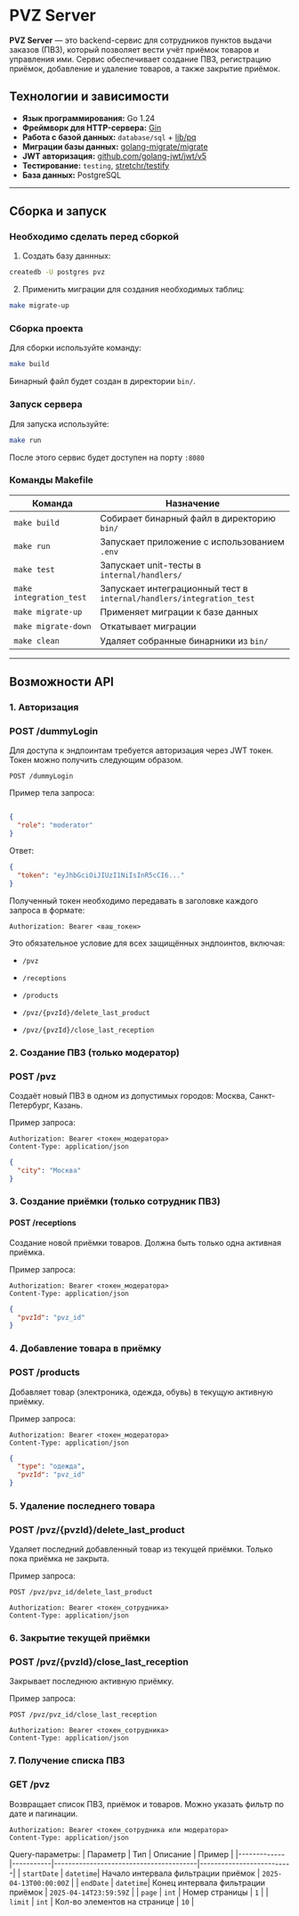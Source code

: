# PVZ Server

**PVZ Server** — это backend-сервис для сотрудников пунктов выдачи заказов (ПВЗ), который позволяет вести учёт приёмок товаров и управления ими. Сервис обеспечивает создание ПВЗ, регистрацию приёмок, добавление и удаление товаров, а также закрытие приёмок. 

## Технологии и зависимости

- **Язык программирования:** Go 1.24
- **Фреймворк для HTTP-сервера:** [Gin](https://github.com/gin-gonic/gin)
- **Работа с базой данных:** `database/sql` + [lib/pq](https://github.com/lib/pq)
- **Миграции базы данных:** [golang-migrate/migrate](https://github.com/golang-migrate/migrate)
- **JWT авторизация:** [github.com/golang-jwt/jwt/v5](https://github.com/golang-jwt/jwt)
- **Тестирование:** `testing`, [stretchr/testify](https://github.com/stretchr/testify)
- **База данных:** PostgreSQL

---

## Сборка и запуск

### Необходимо сделать перед сборкой

1. Создать базу даннных:

```bash
createdb -U postgres pvz
```

2. Применить миграции для создания необходимых таблиц:
```bash
make migrate-up
```

### Сборка проекта

Для сборки используйте команду:

```bash
make build
```

Бинарный файл будет создан в директории `bin/`.

### Запуск сервера

Для запуска используйте:

```bash
make run
```

После этого сервис будет доступен на порту `:8080`

### Команды Makefile

| Команда                 | Назначение                                                          |
|-------------------------|---------------------------------------------------------------------|
| `make build`            | Собирает бинарный файл в директорию `bin/`                         |
| `make run`              | Запускает приложение с использованием `.env`                       |
| `make test`             | Запускает unit-тесты в `internal/handlers/`                        |
| `make integration_test` | Запускает интеграционный тест в `internal/handlers/integration_test` |
| `make migrate-up`       | Применяет миграции к базе данных                                   |
| `make migrate-down`     | Откатывает миграции                                                 |
| `make clean`            | Удаляет собранные бинарники из `bin/`                              |


---

## Возможности API

### 1. Авторизация 

### POST /dummyLogin
Для доступа к эндпоинтам требуется авторизация через JWT токен.
Токен можно получить следующим образом. 

```http
POST /dummyLogin
```

Пример тела запроса:

```json

{
  "role": "moderator"
}

```

Ответ:

```json
{
  "token": "eyJhbGciOiJIUzI1NiIsInR5cCI6..."
}
```

Полученный токен необходимо передавать в заголовке каждого запроса в формате:

```http
Authorization: Bearer <ваш_токен>
```
Это обязательное условие для всех защищённых эндпоинтов, включая:

- `/pvz`

- `/receptions`

- `/products`

- `/pvz/{pvzId}/delete_last_product`

- `/pvz/{pvzId}/close_last_reception`

### 2. Создание ПВЗ (только модератор)

### POST /pvz

Создаёт новый ПВЗ в одном из допустимых городов: Москва, Санкт-Петербург, Казань.

Пример запроса:

```http
Authorization: Bearer <токен_модератора>
Content-Type: application/json
```
```json
{
  "city": "Москва"
}
```

### 3. Создание приёмки (только сотрудник ПВЗ)

#### POST /receptions

Создание новой приёмки товаров. Должна быть только одна активная приёмка.

Пример запроса:

```http
Authorization: Bearer <токен_модератора>
Content-Type: application/json
```
```json
{
  "pvzId": "pvz_id"
}
```

### 4. Добавление товара в приёмку

### POST /products

Добавляет товар (электроника, одежда, обувь) в текущую активную приёмку.

Пример запроса:

```http
Authorization: Bearer <токен_модератора>
Content-Type: application/json
```
```json
{
  "type": "одежда",
  "pvzId": "pvz_id"
}
```

### 5. Удаление последнего товара

### POST /pvz/{pvzId}/delete_last_product

Удаляет последний добавленный товар из текущей приёмки. Только пока приёмка не закрыта.

Пример запроса:

```http
POST /pvz/pvz_id/delete_last_product
```

```http
Authorization: Bearer <токен_сотрудника>
Content-Type: application/json
```

### 6. Закрытие текущей приёмки

### POST /pvz/{pvzId}/close_last_reception

Закрывает последнюю активную приёмку.

Пример запроса:

```http
POST /pvz/pvz_id/close_last_reception
```

```http
Authorization: Bearer <токен_сотрудника>
Content-Type: application/json
```

### 7. Получение списка ПВЗ

### GET /pvz

Возвращает список ПВЗ, приёмок и товаров. Можно указать фильтр по дате и пагинации.

```http
Authorization: Bearer <токен_сотрудника или модератора>
Content-Type: application/json
```
Query-параметры:
| Параметр    | Тип       | Описание                               | Пример                  |
|-------------|-----------|----------------------------------------|--------------------------|
| `startDate` | `datetime`| Начало интервала фильтрации приёмок    | `2025-04-13T00:00:00Z`  |
| `endDate`   | `datetime`| Конец интервала фильтрации приёмок     | `2025-04-14T23:59:59Z`  |
| `page`      | `int`     | Номер страницы                         | `1`                      |
| `limit`     | `int`     | Кол-во элементов на странице    | `10`                     |
